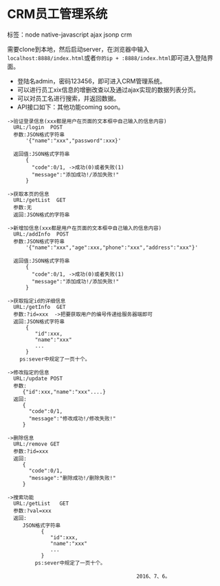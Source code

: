 ﻿# CRM员工管理系统

标签：node native-javascript ajax jsonp crm

需要clone到本地，然后启动server，在浏览器中输入`localhost:8888/index.html`或者`你的ip + :8888/index.html`即可进入登陆界面。

- 登陆名admin，密码123456，即可进入CRM管理系统。
- 可以进行员工xix信息的增删改查以及通过ajax实现的数据列表分页。
- 可以对员工名进行搜索，并返回数据。
- API接口如下：其他功能coming soon。

```
->验证登录信息(xxx都是用户在页面的文本框中自己输入的信息内容)
  URL:/login  POST
  参数:JSON格式字符串
      '{"name":"xxx","password":xxx}'

  返回值:JSON格式字符串
      {
        "code":0/1, ->成功(0)或者失败(1)
        "message":"添加成功!/添加失败!"
      }

->获取本页的信息
  URL:/getList  GET
  参数:无
  返回:JSON格式的字符串

->新增加信息(xxx都是用户在页面的文本框中自己输入的信息内容)
  URL:/addInfo  POST
  参数:JSON格式字符串
      '{"name":"xxx","age":xxx,"phone":"xxx","address":"xxx"}'

  返回值:JSON格式字符串
      {
        "code":0/1, ->成功(0)或者失败(1)
        "message":"添加成功!/添加失败!"
      }

->获取指定id的详细信息
  URL:/getInfo  GET
  参数:?id=xxx  ->把要获取用户的编号传递给服务器端即可
  返回:JSON格式字符串
      {
         "id":xxx,
         "name":"xxx"
         ...
      }
    ps:sever中规定了一页十个。

->修改指定的信息
  URL:/update POST
  参数:
     {"id":xxx,"name":"xxx"....}
  返回:
     {
       "code":0/1,
       "message":"修改成功!/修改失败!"
     }

->删除信息
  URL:/remove GET
  参数:?id=xxx
  返回:
     {
       "code":0/1,
       "message":"删除成功!/删除失败!"
     }

->搜索功能
  URL:/getList   GET
  参数:?val=xxx
  返回:
     JSON格式字符串
           {
              "id":xxx,
              "name":"xxx"
              ...
           }
         ps:sever中规定了一页十个。
```
                                              2016、7、6。
